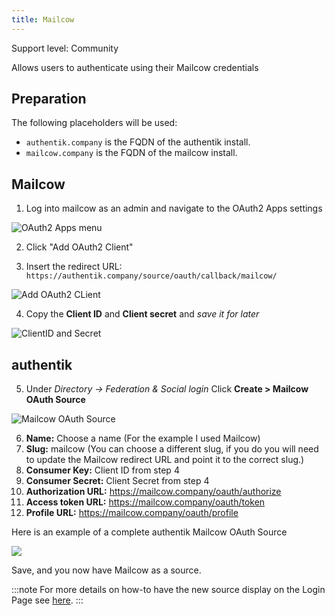 ```yaml
---
title: Mailcow
---
```


<span class="badge badge--secondary">Support level: Community</span>

Allows users to authenticate using their Mailcow credentials

## Preparation

The following placeholders will be used:

-   `authentik.company` is the FQDN of the authentik install.
-   `mailcow.company` is the FQDN of the mailcow install.

## Mailcow

1. Log into mailcow as an admin and navigate to the OAuth2 Apps settings

![OAuth2 Apps menu](mailcow1.png)

2. Click "Add OAuth2 Client"

3. Insert the redirect URL: `https://authentik.company/source/oauth/callback/mailcow/`

![Add OAuth2 CLient](mailcow2.png)

4. Copy the **Client ID** and **Client secret** and _save it for later_

![ClientID and Secret](mailcow3.png)

## authentik

5. Under _Directory -> Federation & Social login_ Click **Create > Mailcow OAuth Source**

![Mailcow OAuth Source](mailcow4.png)

6. **Name:** Choose a name (For the example I used Mailcow)
7. **Slug:** mailcow (You can choose a different slug, if you do you will need to update the Mailcow redirect URL and point it to the correct slug.)
8. **Consumer Key:** Client ID from step 4
9. **Consumer Secret:** Client Secret from step 4
10. **Authorization URL:** https://mailcow.company/oauth/authorize
11. **Access token URL:** https://mailcow.company/oauth/token
12. **Profile URL:** https://mailcow.company/oauth/profile

Here is an example of a complete authentik Mailcow OAuth Source

![](mailcow5.png)

Save, and you now have Mailcow as a source.

:::note
For more details on how-to have the new source display on the Login Page see [here](../../../docs/sources/#add-sources-to-default-login-page).
:::
